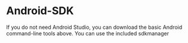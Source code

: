 # Android-SDK
If you do not need Android Studio, you can download the basic Android command-line tools above. You can use the included sdkmanager
